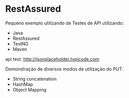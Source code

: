 <h1> RestAssured </h1> 

Pequeno exemplo utilizando de Testes de API utilizando:

- Java <br> 
- RestAssured 
- TestNG 
- Maven


api test: http://jsonplaceholder.typicode.com

Demonstração de diversos modos de utilização do PUT: 

- String concatenation 
- HashMap 
- Object Mapping
